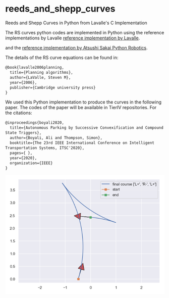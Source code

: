 # reeds_and_shepp_curves
Reeds and Shepp Curves in Python from Lavalle's C Implementation

The RS curves python codes are implemented in Python using the reference implementations by Lavalle [reference implementation by Lavalle](http://msl.cs.uiuc.edu/~lavalle/cs326a/rs.c). 
 
 and the 
 [reference implementation by Atsushi Sakai Python Robotics](https://github.com/AtsushiSakai/PythonRobotics#reeds-shepp-planning). 

 
 The details of the RS curve equations can be found in:
 
    @book{lavalle2006planning,
      title={Planning algorithms},
      author={LaValle, Steven M},
      year={2006},
      publisher={Cambridge university press}
    }

We used this Python implementation to produce the curves in the following paper. The codes of the paper will be
 available in TierIV repositories. For the citations:   

    @inproceedings{boyali2020,
      title={Autonomous Parking by Successive Convexification and Compound State Triggers},
      author={Boyali, Ali and Thompson, Simon},
      booktitle={The 23rd IEEE International Conference on Intelligent Transportation Systems, ITSC'2020},
      pages={ },
      year={2020},
      organization={IEEE}
    }

![Test Image 1](RS_curve.png)


